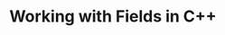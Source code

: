﻿---
title: Working with Fields in C++
articleTitle: Working with Fields
linktitle: Working with Fields
description: "Introduction to field feature in Aspose.Words for C++."
type: docs
weight: 120
url: /cpp/working-with-fields/
---


